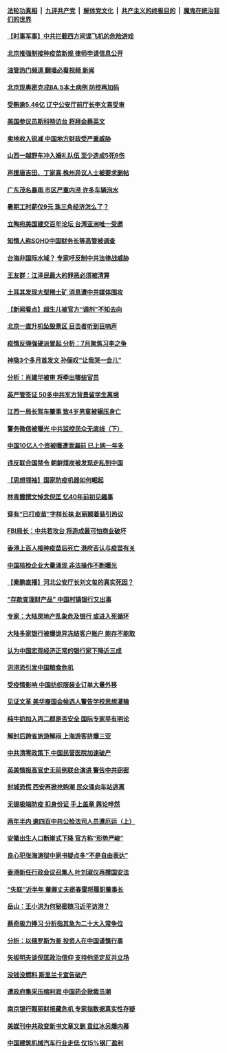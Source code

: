 ####  [法轮功真相](../../../../basic/blob/master/README.md?t=07072302) &nbsp;|&nbsp; [九评共产党](../../../../9ping.md/blob/master/README.md?t=07072302) &nbsp;|&nbsp; [解体党文化](../../../../jtdwh.md/blob/master/README.md?t=07072302)  &nbsp;|&nbsp; [共产主义的终极目的](../../../../gczydzjmd.md/blob/master/README.md?t=07072302) &nbsp;|&nbsp; [魔鬼在统治我们的世界](../../../../mgztzwmdsj.md/blob/master/README.md?t=07072302) 

#### [【时事军事】中共拦截西方间谍飞机的危险游戏](../pages/nsc413/n13775408.md?t=07072302) 

#### [北京推强制接种疫苗新规 律师申请信息公开](../pages/nsc413/n13775519.md?t=07072302) 

#### [油管热门频道 翻墙必看视频 新闻](http://45.76.130.85:81/youtube.html?07072302)

#### [北京现奥密克戎BA.5本土病例 防控再加码](../pages/nsc413/n13775561.md?t=07072302) 

#### [受贿逾5.46亿 辽宁公安厅前厅长李文喜受审](../pages/nsc413/n13775577.md?t=07072302) 

#### [美国参议员斯科特访台 将拜会蔡英文](../pages/nsc413/n13775470.md?t=07072302) 

#### [卖地收入锐减 中国地方财政受严重威胁](../pages/nsc413/n13775526.md?t=07072302) 

#### [山西一越野车冲入婚礼队伍 至少造成5死6伤](../pages/nsc413/n13775536.md?t=07072302) 

#### [声援唐吉田、丁家喜 株州异议人士被要求删帖](../pages/nsc413/n13775534.md?t=07072302) 

#### [广东茂名暴雨 市区严重内涝 许多车辆泡水](../pages/nsc413/n13775473.md?t=07072302) 

#### [暑期工时薪仅9元 珠三角经济怎么了？](../pages/nsc413/n13775457.md?t=07072302) 

#### [立陶宛美国建交百年论坛 台湾亚洲唯一受邀](../pages/nsc413/n13775467.md?t=07072302) 

#### [知情人称SOHO中国财务长等高管被调查](../pages/nsc413/n13775350.md?t=07072302) 

#### [台海非国际水域？ 专家吁反制中共法律战威胁](../pages/nsc413/n13775401.md?t=07072302) 

#### [王友群：江泽民最大的罪恶必须被清算](../pages/nsc413/n13775167.md?t=07072302) 

#### [土耳其发现大型稀土矿 消息遭中共媒体围攻](../pages/nsc413/n13775425.md?t=07072302) 

#### [【新闻看点】超生儿被官方“调剂”不知去向](../pages/nsc413/n13775014.md?t=07072302) 

#### [北京一直升机坠毁景区 目击者听到巨响声](../pages/nsc413/n13775404.md?t=07072302) 

#### [疫情反弹强硬派冒起 分析：7月聚焦习李之争](../pages/nsc413/n13775277.md?t=07072302) 

#### [神隐3个多月首发文 孙俪叹“让我哭一会儿”](../pages/nsc413/n13775210.md?t=07072302) 

#### [分析：肖建华被审 将牵出哪些官员](../pages/nsc413/n13775079.md?t=07072302) 

#### [英严管签证 50多中共军方背景留学生离境](../pages/nsc413/n13775291.md?t=07072302) 


#### [江西一局长驾车肇事 致4岁男童被辗压身亡](../pages/nsc413/n13775326.md?t=07072302) 

#### [警务微信被曝光 中共监控民众无底线（下）](../pages/nsc413/n13774421.md?t=07072302) 

#### [中国10亿人个资被曝遭泄漏前 已上网一年多](../pages/nsc413/n13775230.md?t=07072302) 

#### [违反联合国禁令 朝鲜煤炭被发现走私到中国](../pages/nsc413/n13775248.md?t=07072302) 

#### [【思想领袖】国家防疫机器如何崛起](../pages/nsc413/n13761024.md?t=07072302) 

#### [林青霞撰文悼念倪匡 忆40年前初见趣事](../pages/nsc413/n13775176.md?t=07072302) 

#### [穿有“已打疫苗”字样长袜 赵丽颖着装引热议](../pages/nsc413/n13775080.md?t=07072302) 

#### [FBI局长：中共若攻台 将造成最可怕商业破坏](../pages/nsc413/n13775202.md?t=07072302) 

#### [香港上百人接种疫苗后死亡 港府否认与疫苗有关](../pages/nsc413/n13775208.md?t=07072302) 

#### [中国核检企业大量涌现 非法操作不断曝光](../pages/nsc413/n13775207.md?t=07072302) 

#### [【秦鹏直播】河北公安厅长刘文玺的真实死因？](../pages/nsc413/n13775180.md?t=07072302) 

#### [“存款变理财产品” 中国村镇银行又出事](../pages/nsc413/n13775146.md?t=07072302) 

#### [专家：大陆房地产乱象危及银行 或进入死循环](../pages/nsc413/n13774859.md?t=07072302) 

#### [大陆多家银行被爆诡异冻结客户账户 能存不能取](../pages/nsc413/n13774960.md?t=07072302) 

#### [认为中国宏观经济正常的银行家下降近三成](../pages/nsc413/n13775169.md?t=07072302) 

#### [洪涝恐引发中国粮食危机](../pages/nsc413/n13775159.md?t=07072302) 

#### [受疫情影响 中国纺织服装业订单大量外移](../pages/nsc413/n13775107.md?t=07072302) 

#### [见证文革 美华裔国会候选人警告学校思想灌输](../pages/nsc413/n13775021.md?t=07072302) 

#### [纯牛奶加入丙二醇是否安全 国际专家早有明论](../pages/nsc413/n13774980.md?t=07072302) 

#### [解封后跨省旅游解闷 上海游客挤爆三亚](../pages/nsc413/n13774985.md?t=07072302) 

#### [中共清零政策下 中国民营医院加速破产](../pages/nsc413/n13774881.md?t=07072302) 

#### [英美情报高官史无前例联合演讲 警告中共窃密](../pages/nsc413/n13775046.md?t=07072302) 

#### [封城恐慌 西安再掀抢购潮 民众涌向车站逃离](../pages/nsc413/n13775043.md?t=07072302) 

#### [无锡极端防疫 扣身份证 手上盖章 舆论哗然](../pages/nsc413/n13774913.md?t=07072302) 

#### [两年半内 逾四百中共公检法司人员遭厄运（上）](../pages/nsc413/n13767733.md?t=07072302) 

#### [安徽出生人口断崖式下降 官方称“形势严峻”](../pages/nsc413/n13775042.md?t=07072302) 

#### [良心犯张海涛狱中家书疑点多“不是自由表达”](../pages/nsc413/n13775029.md?t=07072302) 

#### [香港新任行政会议召集人 叶刘淑仪再撑国安法](../pages/nsc413/n13774965.md?t=07072302) 

#### [“失联”近半年 董卿丈夫密春雷将履职董事长](../pages/nsc413/n13775013.md?t=07072302) 

#### [岳山：王小洪为何秘密随习近平访港？](../pages/nsc413/n13774491.md?t=07072302) 

#### [蔡奇极力捧习 分析指其急为二十大入常争位](../pages/nsc413/n13775009.md?t=07072302) 

#### [分析：以俄罗斯为鉴 投资人在中国谨慎行事](../pages/nsc413/n13774847.md?t=07072302) 

#### [矢板明夫谈倪匡政治信仰 支持他坚定反共立场](../pages/nsc413/n13774886.md?t=07072302) 

#### [没钱没燃料 斯里兰卡宣告破产](../pages/nsc413/n13774927.md?t=07072302) 

#### [遭政府集采压缩利润 中国药企掀裁员潮](../pages/nsc413/n13774969.md?t=07072302) 

#### [南京银行靓丽财报藏危机 专家指数据真实性存疑](../pages/nsc413/n13774943.md?t=07072302) 

#### [美媒刊中共政变新书文章又删 袁红冰另爆内幕](../pages/nsc413/n13774840.md?t=07072302) 

#### [中国建筑机械汽车行业走低 仅15%钢厂盈利](../pages/nsc413/n13774515.md?t=07072302) 

<img src='http://gfw-breaker.win/goodnews/indexes/nsc413.md' width='0px' height='0px'/>

